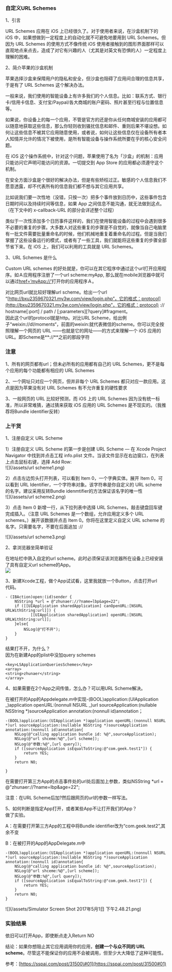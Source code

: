 ### 自定义URL Schemes

1、引言

URL Schemes 应用在 iOS 上已经很久了。对于使用者来说，在沙盒机制下的 iOS 中，如果想做到一定程度上的自动化就不可避免地要用到 URL Schemes。但因为 URL Schemes 的使用方式不像传统 iOS 使用者接触到的图形界面那样可以直观地点来点去，造成了对它有兴趣的人（尤其是对英文有恐惧的人）一定程度上理解的困难。

2、简介苹果的沙盒机制

苹果选择沙盒来保障用户的隐私和安全，但沙盒也阻碍了应用间合理的信息共享，于是有了 URL Schemes 这个解决办法。

一般来说，我们使用的智能设备上有许多我们的个人信息。比如：联系方式、银行卡/信用卡信息、支付宝/Paypal/各大商城的账户密码、照片甚至行程与位置信息等。

如果说，你设备上的每一个应用，不管是官方的还是你从任何商城安装的应用都可以随意地获取这些信息，那么你轻则收到骚扰信息和邮件、重则后果不堪设想。如何让这些信息不被其它应用随意使用，或者说，如何让这些信息仅在设备所有者本人知情并允许的情况下被使用，是所有智能设备与操作系统所要在乎的核心安全问题。

在 iOS 这个操作系统中，针对这个问题，苹果使用了名为「沙盒」的机制：应用只能访问它声明可能访问的资源。一切提交到 App Store 的应用都必须遵守这个机制。

在安全方面沙盒是个很好的解决办法，但是有些矫枉过正。敏感的个人信息我们不愿意透露，却不代表所有的信息我们都不想与其它应用共享。

比如说我们要一次性地（没错，只按一次）把多个事件放到日历中，这些事件包含日期时间以及持续时间等信息，如果 App 之间信息不能沟通，就无法做到这点。（在下文中的 x-callback-URL 的部分会详述整个过程）

类似于一次性添加多个日历事件这样的，我们在使用智能设备的过程中会遇到很多不必要的重复的步骤。大多数人对这些重复的步骤是不自觉的，就像当自己电脑里有一批文件需要批量重命名的时候，他们机械地重复着重命名的过程。但是当我们掌握了这些设备运行的模式，或者有了一些工具，我们就能将这些重复的步骤全部节省下来。在 iOS 上，我们可以利用的工具就是 URL Schemes。

3、URL Schemes 是什么

Custom URL schemes 的好处就是，你可以在其它程序中通过这个url打开应用程序。如Ａ应用程序注册了一个url scheme:myApp, 那么就在mobile浏览器中就可以通过[href=’myApp://’](href=’myApp://’)打开你的应用程序Ａ。

对比网页url就比较好理解url scheme。给出一个url “[http://bxu2359670321.my3w.com/view/login.php”，它的格式：protocol](http://bxu2359670321.my3w.com/view/login.php”，它的格式：protocol) :// hostname\[:port\] / path / \[;parameters\]\[?query\]\#fragment。  
因此这个url的protocol就是http。对比URL Scheme，给出例子“weixin://dl/moments“，前面的weixin:就代表微信的scheme。你可以完全按照理解一个网页的 URL ——也就是它的网址——的方式来理解一个 iOS 应用的 URL。即Scheme是**://**之前的那段字符

### 注意

1、所有的网页都有url；但未必所有的应用都有自己的 URL Schemes，更不是每个应用的每个功能都有相应的 URL Schemes

2、一个网址只对应一个网页，但并非每个 URL Schemes 都只对应一款应用。这点是因为苹果没有对 URL Schemes 有不允许重复的硬性要求

3、一般网页的 URL 比较好预测，而 iOS 上的 URL Schemes 因为没有统一标准，所以非常难猜，通过猜来获取 iOS 应用的 URL Schemes 是不现实的。（我推荐将Bundle identifier反转）

### 上干货

1、注册自定义 URL Scheme

1）注册自定义 URL Scheme 的第一步是创建 URL Scheme — 在 Xcode Project Navigator 中找到并点击工程 info.plist 文件。当该文件显示在右边窗口，在列表上点击鼠标右键，选择 Add Row:  
![](/assets/url scheme1.png)

2）点击左边剪头打开列表，可以看到 Item 0，一个字典实体。展开 Item 0，可以看到 URL Identifier，一个字符串对象。该字符串是你自定义的 URL scheme 的名字。建议采用反转Bundle idenmtifier的方法保证该名字的唯一性  
![](/assets/url scheme2.png)

3）点击 Item 0 新增一行，从下拉列表中选择 URL Schemes，敲击键盘回车键完成插入。（注意 URL Schemes 是一个数组，允许应用定义多个 URL schemes。）展开该数据并点击 Item 0。你将在这里定义自定义 URL scheme 的名字。只需要名字，不要在后面追加 ://

![](/assets/url scheme3.png)

2、拿浏览器坐简单验证

在地址栏中熟入自定的url scheme。此时必须保证该浏览器所在设备上已经安装了具有自定义url scheme的App。  
![](/assets/IMG_5739.PNG)

3、新建Xcode工程，做个App试试看，这里我就放一个Button，点击打开url  
代码。

```
- (IBAction)open:(id)sender {
    NSString *url = @"zhunaer://?name=lbp&age=22";
    if ([[UIApplication sharedApplication] canOpenURL:[NSURL URLWithString:url]]) {
           [[UIApplication sharedApplication] openURL:[NSURL URLWithString:url]];
    }else{
        NSLog(@"打不开");
    }
}
```

结果打不开，为什么？  
因为在新建App的plist中没加query schemes

```
<key>LSApplicationQueriesSchemes</key>
<array>
<string>zhunaer</string>
</array>
```

4、如果需要在2个App之间传值，怎么办？可以用URL Scheme解决。

在被打开的App的Appdelegate.m中实现-\(BOOL\)application:\(UIApplication _\)application openURL:\(nonnull NSURL _\)url sourceApplication:\(nullable NSString \*\)sourceApplication annotation:\(nonnull id\)annotation；

```
-(BOOL)application:(UIApplication *)application openURL:(nonnull NSURL *)url sourceApplication:(nullable NSString *)sourceApplication annotation:(nonnull id)annotation{
    NSLog(@"calling application bundle id: %@",sourceApplication);
    NSLog(@"url shceme:%@",[url scheme]);
    NSLog(@"参数:%@",[url query]);
    if ([sourceApplication isEqualToString:@"com.geek.test1"]) {
        return YES;
    }
    return NO;

}
```

在需要打开第三方App的点击事件处的url处后面加上参数，类似NSString \*url = @"zhunaer://?name=lbp&age=22";

注意：在URL Scheme后加?然后跟网页的url的参数一样写法。

5、如何判断是指定App打开，或者某些App不让打开我们的App？  
做了实验。

A：在需要打开第三方App的工程中将Bundle identifier改为“com.geek.test2”,其余不变

B：在被打开的App的AppDelegate.m中

```
-(BOOL)application:(UIApplication *)application openURL:(nonnull NSURL *)url sourceApplication:(nullable NSString *)sourceApplication annotation:(nonnull id)annotation{
    NSLog(@"calling application bundle id: %@",sourceApplication);
    NSLog(@"url shceme:%@",[url scheme]);
    NSLog(@"参数:%@",[url query]);
    if ([sourceApplication isEqualToString:@"com.geek.test1"]) {
        return YES;
    }
    return NO;
}
```

![](/assets/Simulator Screen Shot 2017年5月1日 下午2.48.21.png)

### 实验结果

依旧可以打开App，即使断点走入Return NO

结论：如果你想阻止其它应用调用你的应用，**创建一个与众不同的 URL scheme**。尽管这不能保证你的应用不会被调用，但至少大大降低了这种可能性。

参考：[https://sspai.com/post/31500\#01](https://sspai.com/post/31500#01)


